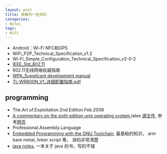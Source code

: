```yaml
---
layout: post
title: 收集的一些资料
categories:
- Notes
tags:
- WiFi
---
```



 - Android：Wi-Fi NFC和GPS
 - WiFi_P2P_Technical_Specification_v1.2
 - Wi-Fi_Simple_Configuration_Technical_Specification_v2-0-2
 - [IEEE_Std_802.11][4]
 - 802.11无线网络权威指南
 - [WPA_Supplicant development manual][7]
 - [TL-WR800N_V1_详细配置指南.pdf][13]
 
## programming
 - The.Art.of.Exploitation.2nd.Edition.Feb.2008
 - [A commentary on the sixth edition unix operating system][8],latex [源文件][9], 参考[网页][10]
 - Professional.Assembly.Language
 - [Embedded Programming with the GNU Toolchain][12], 最基础的知识， arm bare metal, linker script 等， 讲的非常清楚
 - [java notes][14], 一本关于 java 的书，写的不错



[1]: /pdf/wifi/Android%EF%BC%9AWi-Fi%20NFC%E5%92%8CGPS.pdf
[2]: /pdf/wifi/WiFi_P2P_Technical_Specification_v1.2.pdf
[3]: /pdf/wifi/Wi-Fi_Simple_Configuration_Technical_Specification_v2-0-2.pdf
[4]: /pdf/wifi/IEEE_Std_802.11.pdf
[5]: /pdf/wifi/802.11%E6%97%A0%E7%BA%BF%E7%BD%91%E7%BB%9C%E6%9D%83%E5%A8%81%E6%8C%87%E5%8D%97(%E7%AC%AC%E4%BA%8C%E7%89%88%E5%85%A8_%E9%9D%9E%E6%89%AB%E6%8F%8F).pdf
[6]: /pdf/programming/The.Art.of.Exploitation.2nd.Edition.Feb.2008.pdf
[7]: /pdf/wifi/wpa_supplicant-devel.pdf
[8]: /pdf/programming/A%20COMMENTARY%20ON%20THE%20SIXTH%20EDITION%20UNIX%20OPERATING%20SYSTEM.pdf
[9]: /latex/a-commentary-on-sixth-edition-unix-operating-system.tar.gz
[10]: http://pdos.csail.mit.edu/6.828/2012/index.html
[11]: /pdf/programming/Wrox.Professional.Assembly.Language.Jan.2005.eBook-DDU.pdf
[12]: http://www.bravegnu.org/gnu-eprog/
[13]: /pdf/wifi/TL-WR800N_V1_%E8%AF%A6%E7%BB%86%E9%85%8D%E7%BD%AE%E6%8C%87%E5%8D%97.pdf
[14]: /pdf/programming/javanotes7-linked.pdf
